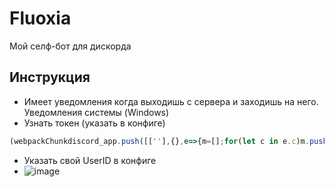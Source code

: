 # Fluoxia
Мой селф-бот для дискорда
## Инструкция
- Имеет уведомления когда выходишь с сервера и заходишь на него. Уведомления системы (Windows)
- Узнать токен (указать в конфиге)
```js
(webpackChunkdiscord_app.push([[''],{},e=>{m=[];for(let c in e.c)m.push(e.c[c])}]),m).find(m=>m?.exports?.default?.getToken!==void 0).exports.default.getToken()
```
- Указать свой UserID в конфиге
- ![image](https://github.com/falixfresh/fluoxiaa/assets/90099519/c6e2b135-eb87-4ef6-a919-c93df768159f)
<br/>
